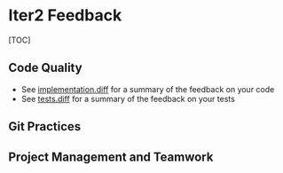 # Iter2 Feedback

[TOC]

## Code Quality

- See [implementation.diff](implementation.diff) for a summary of the feedback on your code
- See [tests.diff](tests.diff) for a summary of the feedback on your tests

## Git Practices

## Project Management and Teamwork